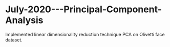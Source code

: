 # July-2020---Principal-Component-Analysis
Implemented linear dimensionality reduction technique PCA on Olivetti face dataset.
